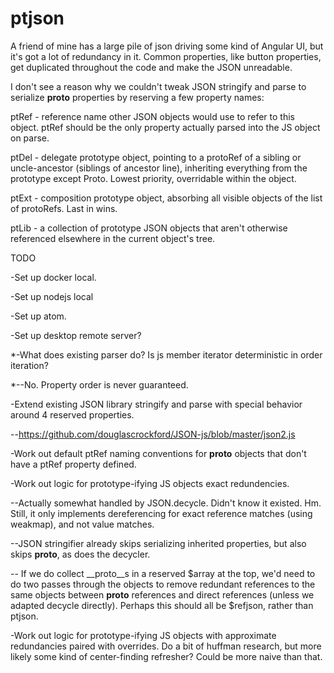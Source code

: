 # ptjson

A friend of mine has a large pile of json driving some kind of Angular UI, but it's got a lot of redundancy in it. Common properties, like button properties, get duplicated throughout the code and make the JSON unreadable.

I don't see a reason why we couldn't tweak JSON stringify and parse to serialize __proto__ properties by reserving a few property names:

ptRef - reference name other JSON objects would use to refer to this object. ptRef should be the only property actually parsed into the JS object on parse.

ptDel - delegate prototype object, pointing to a protoRef of a sibling or uncle-ancestor (siblings of ancestor line), inheriting everything from the prototype except Proto<Properties>. Lowest priority, overridable within the object. 

ptExt - composition prototype object, absorbing all visible objects of the list of protoRefs. Last in wins.

ptLib - a collection of prototype JSON objects that aren't otherwise referenced elsewhere in the current object's tree.

TODO

-Set up docker local.

-Set up nodejs local

-Set up atom.

-Set up desktop remote server?



*-What does existing parser do? Is js member iterator deterministic in order iteration?

*--No. Property order is never guaranteed.

-Extend existing JSON library stringify and parse with special behavior around 4 reserved properties. 

--https://github.com/douglascrockford/JSON-js/blob/master/json2.js



-Work out default ptRef naming conventions for __proto__ objects that don't have a ptRef property defined.



-Work out logic for prototype-ifying JS objects exact redundencies.

--Actually somewhat handled by JSON.decycle. Didn't know it existed. Hm. Still, it only implements dereferencing for exact reference 
matches (using weakmap), and not value matches.

--JSON stringifier already skips serializing inherited properties, but also skips __proto__, as does the decycler.

-- If we do collect __proto__s in a reserved $array at the top, we'd need to do two passes through the objects to remove redundant references to the same objects between __proto__ references and direct references (unless we adapted decycle directly). Perhaps this should all be $refjson, rather than ptjson.

-Work out logic for prototype-ifying JS objects with approximate redundancies paired with overrides. Do a bit of huffman research, but 
more likely some kind of center-finding refresher? Could be more naive than that.




